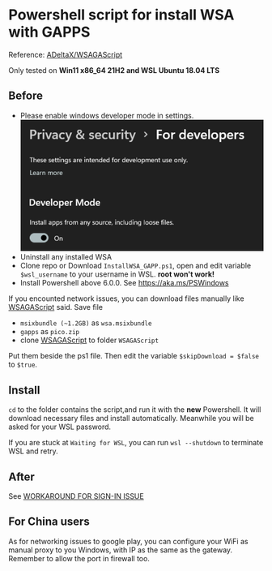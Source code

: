 # Powershell script for install WSA with GAPPS

Reference: [ADeltaX/WSAGAScript](https://github.com/ADeltaX/WSAGAScript/)

Only tested on **Win11 x86_64 21H2 and WSL Ubuntu 18.04 LTS**

## Before

* Please enable windows developer mode in settings.
![picture 1](source/img/2021-10-24-18-20-31-892.png)  
* Uninstall any installed WSA
* Clone repo or Download `InstallWSA_GAPP.ps1`, open and edit variable `$wsl_username` to your username in WSL. **root won't  work!**
* Install Powershell above 6.0.0. See https://aka.ms/PSWindows

If you encounted network issues, you can download files manually like [WSAGAScript](https://github.com/ADeltaX/WSAGAScript/) said. Save file 
* `msixbundle (~1.2GB)` as `wsa.msixbundle`
* `gapps` as `pico.zip`
* clone [WSAGAScript](https://github.com/ADeltaX/WSAGAScript/) to folder `WSAGAScript`

Put them beside the ps1 file. Then edit the variable `$skipDownload = $false` to `$true`.

## Install
`cd` to the folder contains the script,and run it with the **new** Powershell. It will download necessary files and install automatically. Meanwhile you will be asked for your WSL password.

If you are stuck at `Waiting for WSL`, you can run `wsl --shutdown` to terminate WSL and retry.

## After
See [WORKAROUND FOR SIGN-IN ISSUE](https://github.com/ADeltaX/WSAGAScript/#workaround-for-sign-in-issue)

## For China users
As for networking issues to google play, you can configure your WiFi as manual proxy to you Windows, with IP as the same as the gateway. Remember to allow the port in firewall too.